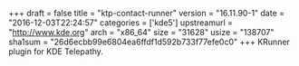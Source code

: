 +++
draft = false
title = "ktp-contact-runner"
version = "16.11.90-1"
date = "2016-12-03T22:24:57"
categories = ['kde5']
upstreamurl = "http://www.kde.org"
arch = "x86_64"
size = "31628"
usize = "138707"
sha1sum = "26d6ecbb99e6804ea6ffdf1d592b733f77efe0c0"
+++
KRunner plugin for KDE Telepathy.